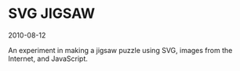 SVG JIGSAW
==========

2010-08-12

An experiment in making a jigsaw puzzle using SVG, images from the Internet, and JavaScript.